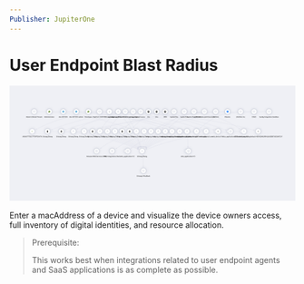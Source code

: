 ```yaml
---
Publisher: JupiterOne
---
```


# User Endpoint Blast Radius

![sample-screenshot](board.png)

Enter a macAddress of a device and visualize the device owners access, full inventory of digital identities, and resource allocation.  

> Prerequisite: 
>
> This works best when integrations related to user endpoint agents and SaaS applications is as complete as possible.
